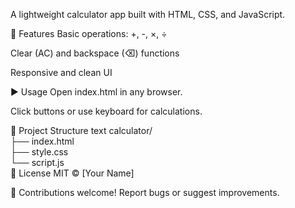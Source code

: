 A lightweight calculator app built with HTML, CSS, and JavaScript.

🚀 Features
Basic operations: +, -, ×, ÷

Clear (AC) and backspace (⌫) functions

Responsive and clean UI

▶️ Usage
Open index.html in any browser.

Click buttons or use keyboard for calculations.

📂 Project Structure
text
calculator/  
├── index.html  
├── style.css  
└── script.js  
📜 License
MIT © [Your Name]

🔧 Contributions welcome! Report bugs or suggest improvements.
